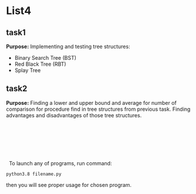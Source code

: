 # List4

## task1

**Purpose:** Implementing and testing tree structures:
- Binary Search Tree (BST)
- Red Black Tree (RBT)
- Splay Tree


## task2

**Purpose:** Finding a lower and upper bound and average for number of comparison for procedure find in tree structures from previous task.
Finding advantages and disadvantages of those tree structures.


\
&nbsp;
---
\
&nbsp;
To launch any of programs, run command:
```
python3.8 filename.py
```
then you will see proper usage for chosen program.
